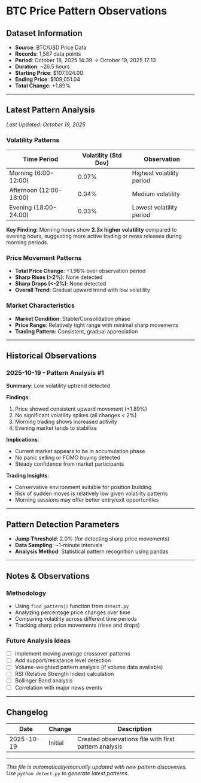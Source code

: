 # BTC Price Pattern Observations

## Dataset Information
- **Source**: BTC/USD Price Data
- **Records**: 1,587 data points
- **Period**: October 18, 2025 14:39 → October 19, 2025 17:13
- **Duration**: ~26.5 hours
- **Starting Price**: $107,024.00
- **Ending Price**: $109,051.04
- **Total Change**: +1.89%

---

## Latest Pattern Analysis
*Last Updated: October 19, 2025*

### Volatility Patterns
| Time Period | Volatility (Std Dev) | Observation |
|-------------|---------------------|-------------|
| Morning (6:00-12:00) | 0.07% | Highest volatility period |
| Afternoon (12:00-18:00) | 0.04% | Medium volatility |
| Evening (18:00-24:00) | 0.03% | Lowest volatility period |

**Key Finding**: Morning hours show **2.3x higher volatility** compared to evening hours, suggesting more active trading or news releases during morning periods.

### Price Movement Patterns
- **Total Price Change**: +1.96% over observation period
- **Sharp Rises (>2%)**: None detected
- **Sharp Drops (<-2%)**: None detected
- **Overall Trend**: Gradual upward trend with low volatility

### Market Characteristics
- **Market Condition**: Stable/Consolidation phase
- **Price Range**: Relatively tight range with minimal sharp movements
- **Trading Pattern**: Consistent, gradual appreciation

---

## Historical Observations

### 2025-10-19 - Pattern Analysis #1
**Summary**: Low volatility uptrend detected

**Findings**:
1. Price showed consistent upward movement (+1.89%)
2. No significant volatility spikes (all changes < 2%)
3. Morning trading shows increased activity
4. Evening market tends to stabilize

**Implications**:
- Current market appears to be in accumulation phase
- No panic selling or FOMO buying detected
- Steady confidence from market participants

**Trading Insights**:
- Conservative environment suitable for position building
- Risk of sudden moves is relatively low given volatility patterns
- Morning sessions may offer better entry/exit opportunities

---

## Pattern Detection Parameters
- **Jump Threshold**: 2.0% (for detecting sharp price movements)
- **Data Sampling**: ~1-minute intervals
- **Analysis Method**: Statistical pattern recognition using pandas

---

## Notes & Observations

### Methodology
- Using `find_pattern()` function from `detect.py`
- Analyzing percentage price changes over time
- Comparing volatility across different time periods
- Tracking sharp price movements (rises and drops)

### Future Analysis Ideas
- [ ] Implement moving average crossover patterns
- [ ] Add support/resistance level detection
- [ ] Volume-weighted pattern analysis (if volume data available)
- [ ] RSI (Relative Strength Index) calculation
- [ ] Bollinger Band analysis
- [ ] Correlation with major news events

---

## Changelog
| Date | Change | Description |
|------|--------|-------------|
| 2025-10-19 | Initial | Created observations file with first pattern analysis |

---

*This file is automatically/manually updated with new pattern discoveries. Use `python detect.py` to generate latest patterns.*

